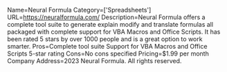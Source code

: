 Name=Neural Formula
Category=['Spreadsheets']
URL=https://neuralformula.com/
Description=Neural Formula offers a complete tool suite to generate explain modify and translate formulas all packaged with complete support for VBA Macros and Office Scripts. It has been rated 5 stars by over 1000 people and is a great option to work smarter.
Pros=Complete tool suite Support for VBA Macros and Office Scripts 5-star rating
Cons=No cons specified
Pricing=$1.99 per month
Company Address=2023 Neural Formula. All rights reserved.
